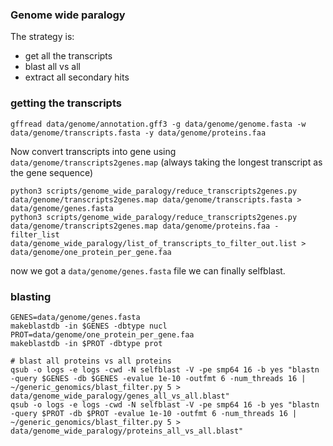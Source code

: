 ### Genome wide paralogy

The strategy is:
 - get all the transcripts
 - blast all vs all
 - extract all secondary hits

### getting the transcripts

```
gffread data/genome/annotation.gff3 -g data/genome/genome.fasta -w data/genome/transcripts.fasta -y data/genome/proteins.faa
```

Now convert transcripts into gene using `data/genome/transcripts2genes.map` (always taking the longest transcript as the gene sequence)

```
python3 scripts/genome_wide_paralogy/reduce_transcripts2genes.py data/genome/transcripts2genes.map data/genome/transcripts.fasta > data/genome/genes.fasta
python3 scripts/genome_wide_paralogy/reduce_transcripts2genes.py data/genome/transcripts2genes.map data/genome/proteins.faa -filter_list data/genome_wide_paralogy/list_of_transcripts_to_filter_out.list > data/genome/one_protein_per_gene.faa
```

now we got a `data/genome/genes.fasta` file we can finally selfblast.

### blasting

```
GENES=data/genome/genes.fasta
makeblastdb -in $GENES -dbtype nucl
PROT=data/genome/one_protein_per_gene.faa
makeblastdb -in $PROT -dbtype prot

# blast all proteins vs all proteins
qsub -o logs -e logs -cwd -N selfblast -V -pe smp64 16 -b yes "blastn -query $GENES -db $GENES -evalue 1e-10 -outfmt 6 -num_threads 16 | ~/generic_genomics/blast_filter.py 5 > data/genome_wide_paralogy/genes_all_vs_all.blast"
qsub -o logs -e logs -cwd -N selfblast -V -pe smp64 16 -b yes "blastn -query $PROT -db $PROT -evalue 1e-10 -outfmt 6 -num_threads 16 | ~/generic_genomics/blast_filter.py 5 > data/genome_wide_paralogy/proteins_all_vs_all.blast"
```